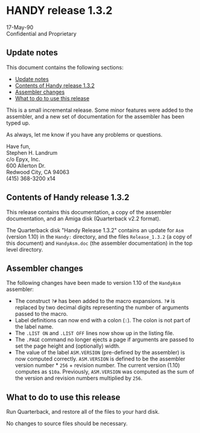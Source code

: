 # HANDY release 1.3.2

17-May-90  
Confidential and Proprietary

## Update notes

This document contains the following sections:

- [Update notes](#update-notes)
- [Contents of Handy release 1.3.2](#contents-of-handy-release-132)
- [Assembler changes](#assembler-changes)
- [What to do to use this release](#what-to-do-to-use-this-release)

This is a small incremental release. Some minor features were added to the assembler, and a new set of documentation for the assembler has been typed up.

As always, let me know if you have any problems or questions.

Have fun,  
  Stephen H. Landrum  
  c/o Epyx, Inc.  
  600 Allerton Dr.  
  Redwood City, CA 94063  
  (415) 368-3200 x14

## Contents of Handy release 1.3.2

This release contains this documentation, a copy of the assembler documentation, and an Amiga disk (Quarterback v2.2 format).

The Quarterback disk "Handy Release 1.3.2" contains an update for `Asm` (version 1.10) in the `Handy:` directory, and the files `Release_1.3.2` (a copy of this document) and `HandyAsm.doc` (the assembler documentation) in the top level directory.

## Assembler changes

The following changes have been made to version 1.10 of the `HandyAsm` assembler:

- The construct `?#` has been added to the macro expansions. `?#` is replaced by two decimal digits representing the number of arguments passed to the macro.
- Label definitions can now end with a colon (`:`). The colon is not part of the label name.
- The `.LIST ON` and `.LIST OFF` lines now show up in the listing file.
- The `.PAGE` command no longer ejects a page if arguments are passed to set the page height and (optionally) width.
- The value of the label `ASM.VERSION` (pre-defined by the assembler) is now computed correctly. `ASM.VERSION` is defined to be the assembler version number * `256` + revision number. The current version (1.10) computes as `$10a`. Previously, `ASM.VERSION` was computed as the sum of the version and revision numbers multiplied by `256`.

## What to do to use this release

Run Quarterback, and restore all of the files to your hard disk.

No changes to source files should be necessary.
